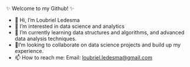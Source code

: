 ✨ Welcome to my Github! ✨
- 👋 Hi, I’m Loubriel Ledesma
- 👀 I’m interested in data science and analytics
- 🌱 I’m currently learning data structures and algorithms, and advanced data analysis techniques.
- 🥅I’m looking to collaborate on data science projects and build up my experience.
- 📫 How to reach me: Email: loubriel.ledesma@gmail.com

<!---
lou-ledesma/lou-ledesma is a ✨ special ✨ repository because its `README.md` (this file) appears on your GitHub profile.
You can click the Preview link to take a look at your changes.
--->

